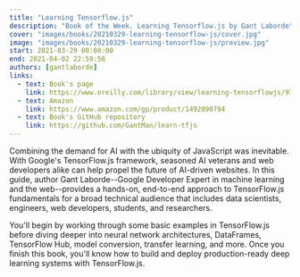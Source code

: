 ```yaml
---
title: "Learning Tensorflow.js"
description: "Book of the Week. Learning Tensorflow.js by Gant Laborde"
cover: "images/books/20210329-learning-tensorflow-js/cover.jpg"
image: "images/books/20210329-learning-tensorflow-js/preview.jpg"
start: 2021-03-29 00:00:00
end: 2021-04-02 22:59:58
authors: [gantlaborde]
links: 
  - text: Book's page
    link: https://www.oreilly.com/library/view/learning-tensorflowjs/9781492090786/
  - text: Amazon
    link: https://www.amazon.com/gp/product/1492090794
  - text: Book's GitHub repository
    link: https://github.com/GantMan/learn-tfjs
---
```


Combining the demand for AI with the ubiquity of JavaScript was inevitable. With Google's TensorFlow.js
framework, seasoned AI veterans and web developers alike can help propel the future of AI-driven websites.
In this guide, author Gant Laborde--Google Developer Expert in machine learning and the web--provides a
hands-on, end-to-end approach to TensorFlow.js fundamentals for a broad technical audience that includes
data scientists, engineers, web developers, students, and researchers.

You'll begin by working through some basic examples in TensorFlow.js before diving deeper into neural
network architectures, DataFrames, TensorFlow Hub, model conversion, transfer learning, and more. Once
you finish this book, you'll know how to build and deploy production-ready deep learning systems with
TensorFlow.js.